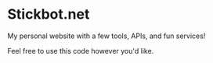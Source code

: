 # Stickbot.net

My personal website with a few tools, APIs, and fun services!

Feel free to use this code however you'd like.
